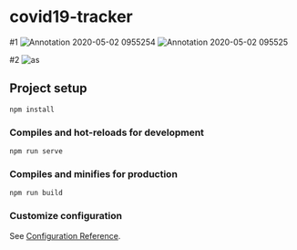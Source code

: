# covid19-tracker
#1
![Annotation 2020-05-02 0955254](https://user-images.githubusercontent.com/31861172/80855071-71f4c280-8c5b-11ea-9132-7cf3464e3035.png)
![Annotation 2020-05-02 095525](https://user-images.githubusercontent.com/31861172/80855080-86d15600-8c5b-11ea-967e-7b55e132466b.png)

#2
![as](https://user-images.githubusercontent.com/31861172/80855091-9355ae80-8c5b-11ea-8807-d75ab0abd6f7.png)

## Project setup
```
npm install
```

### Compiles and hot-reloads for development
```
npm run serve
```

### Compiles and minifies for production
```
npm run build
```

### Customize configuration
See [Configuration Reference](https://cli.vuejs.org/config/).

